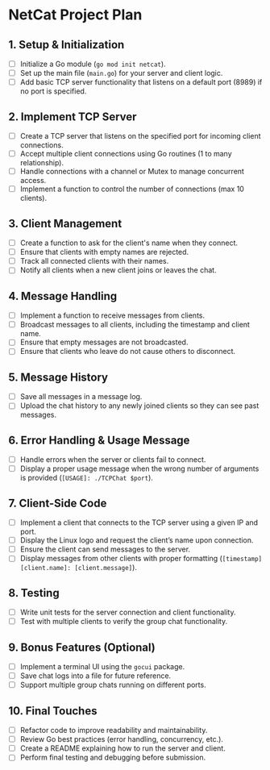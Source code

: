 # NetCat Project Plan

## 1. Setup & Initialization
- [ ] Initialize a Go module (`go mod init netcat`).
- [ ] Set up the main file (`main.go`) for your server and client logic.
- [ ] Add basic TCP server functionality that listens on a default port (8989) if no port is specified.

## 2. Implement TCP Server
- [ ] Create a TCP server that listens on the specified port for incoming client connections.
- [ ] Accept multiple client connections using Go routines (1 to many relationship).
- [ ] Handle connections with a channel or Mutex to manage concurrent access.
- [ ] Implement a function to control the number of connections (max 10 clients).

## 3. Client Management
- [ ] Create a function to ask for the client's name when they connect.
- [ ] Ensure that clients with empty names are rejected.
- [ ] Track all connected clients with their names.
- [ ] Notify all clients when a new client joins or leaves the chat.

## 4. Message Handling
- [ ] Implement a function to receive messages from clients.
- [ ] Broadcast messages to all clients, including the timestamp and client name.
- [ ] Ensure that empty messages are not broadcasted.
- [ ] Ensure that clients who leave do not cause others to disconnect.

## 5. Message History
- [ ] Save all messages in a message log.
- [ ] Upload the chat history to any newly joined clients so they can see past messages.

## 6. Error Handling & Usage Message
- [ ] Handle errors when the server or clients fail to connect.
- [ ] Display a proper usage message when the wrong number of arguments is provided (`[USAGE]: ./TCPChat $port`).

## 7. Client-Side Code
- [ ] Implement a client that connects to the TCP server using a given IP and port.
- [ ] Display the Linux logo and request the client’s name upon connection.
- [ ] Ensure the client can send messages to the server.
- [ ] Display messages from other clients with proper formatting (`[timestamp][client.name]: [client.message]`).

## 8. Testing
- [ ] Write unit tests for the server connection and client functionality.
- [ ] Test with multiple clients to verify the group chat functionality.

## 9. Bonus Features (Optional)
- [ ] Implement a terminal UI using the `gocui` package.
- [ ] Save chat logs into a file for future reference.
- [ ] Support multiple group chats running on different ports.

## 10. Final Touches
- [ ] Refactor code to improve readability and maintainability.
- [ ] Review Go best practices (error handling, concurrency, etc.).
- [ ] Create a README explaining how to run the server and client.
- [ ] Perform final testing and debugging before submission.
